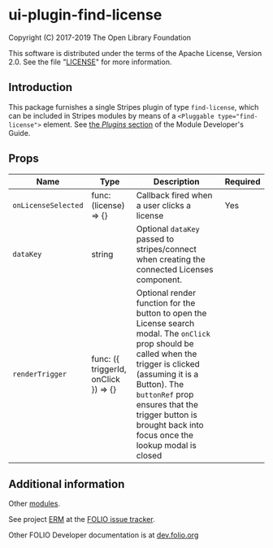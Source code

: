 # ui-plugin-find-license

Copyright (C) 2017-2019 The Open Library Foundation

This software is distributed under the terms of the Apache License,
Version 2.0. See the file "[LICENSE](LICENSE)" for more information.

## Introduction

This package furnishes a single Stripes plugin of type `find-license`,
which can be included in Stripes modules by means of a `<Pluggable
type="find-license">` element. See [the *Plugins*
section](https://github.com/folio-org/stripes-core/blob/master/doc/dev-guide.md#plugins)
of the Module Developer's Guide.

## Props

| Name | Type | Description | Required |
--- | --- | --- | --- |
| `onLicenseSelected` | func: (license) => {} | Callback fired when a user clicks a license | Yes |
| `dataKey` | string | Optional `dataKey` passed to stripes/connect when creating the connected Licenses component. |  |
| `renderTrigger` | func: ({ triggerId, onClick }) => {} | Optional render function for the button to open the License search modal. The `onClick` prop should be called when the trigger is clicked (assuming it is a Button). The `buttonRef` prop ensures that the trigger button is brought back into focus once the lookup modal is closed| |

## Additional information

Other [modules](https://dev.folio.org/source-code/#client-side).

See project [ERM](https://issues.folio.org/browse/ERM)
at the [FOLIO issue tracker](https://dev.folio.org/guidelines/issue-tracker/).

Other FOLIO Developer documentation is at [dev.folio.org](https://dev.folio.org/)

